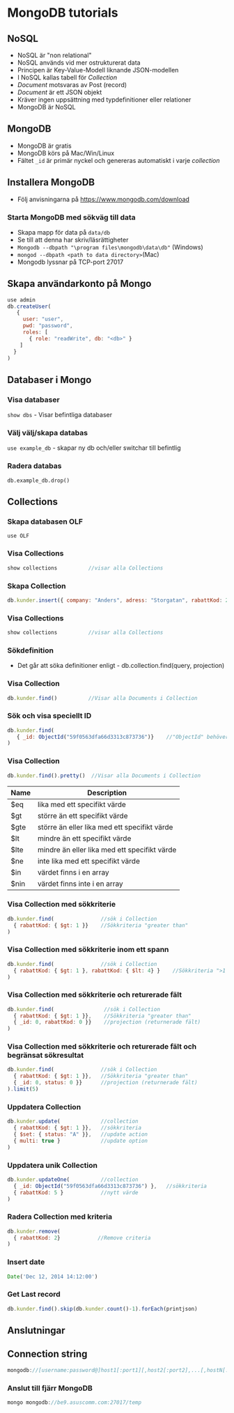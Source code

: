 # MongoDB tutorials

## NoSQL 
* NoSQL är "non relational"
* NoSQL används vid mer ostrukturerat data
* Principen är Key-Value-Modell liknande JSON-modellen
* I NoSQL kallas tabell för _Collection_
* _Document_ motsvaras av Post (record)
* _Document_ är ett JSON objekt
* Kräver ingen uppsättning med typdefinitioner eller relationer
* MongoDB är NoSQL

## MongoDB
* MongoDB är gratis
* MongoDB körs på Mac/Win/Linux
* Fältet ```_id``` är primär nyckel och genereras automatiskt i varje _collection_

## Installera MongoDB
* Följ anvisningarna på https://www.mongodb.com/download

### Starta MongoDB med sökväg till data
* Skapa mapp för data på ```data/db```
* Se till att denna har skriv/läsrättigheter
* ```Mongodb --dbpath "\program files\mongodb\data\db"``` (Windows)
* ```mongod --dbpath <path to data directory>```(Mac)
* Mongodb lyssnar på TCP-port 27017

## Skapa användarkonto på Mongo
```javascript
use admin
db.createUser(
   {
     user: "user",
     pwd: "password",
     roles: [
       { role: "readWrite", db: "<db>" }
    ]
  }
)
```

## Databaser i Mongo

### Visa databaser
```show dbs``` - Visar befintliga databaser

### Välj välj/skapa databas
```use example_db``` - skapar ny db och/eller switchar till befintlig

### Radera databas
```db.example_db.drop()```


## Collections

### Skapa databasen OLF
```use OLF```

### Visa Collections
```javascript
show collections          //visar alla Collections
```

### Skapa Collection
```javascript
db.kunder.insert({ company: "Anders", adress: "Storgatan", rabattKod: 2 })
```

### Visa Collections
```javascript
show collections          //visar alla Collections
```

### Sökdefinition
* Det går att söka definitioner enligt - db.collection.find(query, projection)

### Visa Collection
```javascript
db.kunder.find()          //Visar alla Documents i Collection
```

### Sök och visa speciellt ID
```javascript
db.kunder.find( 
   { _id: ObjectId("59f0563dfa66d3313c873736")}    //"ObjectId" behöver anges 
)
```

### Visa Collection
```javascript
db.kunder.find().pretty()  //Visar alla Documents i Collection
```

| Name  | Description                                  |
|-------|----------------------------------------------|
| $eq	  | lika med ett specifikt värde                 |
| $gt	  | större än ett specifikt värde                |
| $gte  | större än eller lika med ett specifikt värde |
| $lt	  | mindre än ett specifikt värde                |
| $lte  | mindre än eller lika med ett specifikt värde |
| $ne	  | inte lika med ett specifikt värde            |
| $in	  | värdet finns i en array                      |
| $nin  | värdet finns inte i en array                 |


### Visa Collection med sökkriterie
```javascript
db.kunder.find(               //sök i Collection
  { rabattKod: { $gt: 1 }}    //Sökkriteria "greater than"
)
```

### Visa Collection med sökkriterie inom ett spann
```javascript
db.kunder.find(               //sök i Collection
  { rabattKod: { $gt: 1 }, rabattKod: { $lt: 4} }    //Sökkriteria ">1 och <4"
)
```

### Visa Collection med sökkriterie och returerade fält
```javascript
db.kunder.find(                //sök i Collection
  { rabattKod: { $gt: 1 }},    //Sökkriteria "greater than"
  { _id: 0, rabattKod: 0 }}    //projection (returnerade fält)
)
```

### Visa Collection med sökkriterie och returerade fält och begränsat sökresultat
```javascript
db.kunder.find(               //sök i Collection
  { rabattKod: { $gt: 1 }},   //Sökkriteria "greater than"
  { _id: 0, status: 0 }}      //projection (returnerade fält)
).limit(5)
```

### Uppdatera Collection
```javascript
db.kunder.update(             //collection
  { rabattKod: { $gt: 1 }},   //sökkriteria
  { $set: { status: "A" }},   //update action
  { multi: true }             //update option
)
```

### Uppdatera unik Collection
```javascript
db.kunder.updateOne(          //collection
  { _id: ObjectId("59f0563dfa66d3313c873736") },   //sökkriteria
  { rabattKod: 5 }            //nytt värde
)
```

### Radera Collection med kriteria
```javascript
db.kunder.remove(
  { rabattKod: 2}            //Remove criteria
)
```


### Insert date
```javascript
Date('Dec 12, 2014 14:12:00')
```

### Get Last record
```javascript
db.kunder.find().skip(db.kunder.count()-1).forEach(printjson)
```

## Anslutningar

## Connection string
```javascript
mongodb://[username:password@]host1[:port1][,host2[:port2],...[,hostN[:portN]]][/[database][?options]]
```

### Anslut till fjärr MongoDB
```javascript
mongo mongodb://be9.asuscomm.com:27017/temp
```
